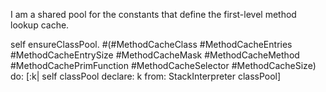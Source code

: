 I am a shared pool for the constants that define the first-level method lookup cache.

self ensureClassPool.
#(#MethodCacheClass #MethodCacheEntries #MethodCacheEntrySize #MethodCacheMask #MethodCacheMethod #MethodCachePrimFunction #MethodCacheSelector #MethodCacheSize) do: [:k|
	self classPool declare: k from: StackInterpreter classPool]